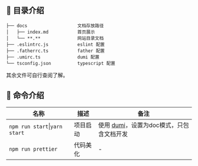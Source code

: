 ## 📒 目录介绍

```
├── docs                   文档存放路径
│   ├── index.md           首页展示
│   └── **.**              网站目录文档
├── .eslintrc.js           eslint 配置
├── .fatherrc.ts           father 配置
├── .umirc.ts              dumi 配置
└── tsconfig.json          typescript 配置
```

其余文件可自行查阅了解。

## 🤖 命令介绍

| 名称                  | 描述         | 备注                                                                 |
| --------------------- | ------------ | -------------------------------------------------------------------- |
| `npm run start`&#124;`yarn start`       | 项目启动     | 使用 [dumi](https://github.com/umijs/dumi)，设置为doc模式，只包含文档开发 |
| `npm run prettier`    | 代码美化     | -                                                                    |
